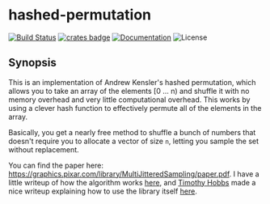 # hashed-permutation

[![Build Status](https://dev.azure.com/afnanenayet/hashed-permutation/_apis/build/status/afnanenayet.hashed-permutation?branchName=master)](https://dev.azure.com/afnanenayet/hashed-permutation/_build/latest?definitionId=7&branchName=master)
[![crates badge](https://meritbadge.herokuapp.com/hashed-permutation)](https://crates.io/crates/hashed-permutation)
[![Documentation](https://docs.rs/hashed-permutation/badge.svg)](https://docs.rs/hashed-permutation)
![License](https://img.shields.io/crates/l/hashed-permutation/1.0.0.svg)

## Synopsis

This is an implementation of Andrew Kensler's hashed permutation, which allows
you to take an array of the elements [0 ... n) and shuffle it with no memory
overhead and very little computational overhead. This works by using a clever
hash function to effectively permute all of the elements in the array.

Basically, you get a nearly free method to shuffle a bunch of numbers that
doesn't require you to allocate a vector of size `n`, letting you sample the
set without replacement.

You can find the paper here: https://graphics.pixar.com/library/MultiJitteredSampling/paper.pdf.
I have a little writeup of how the algorithm works [here](https://afnan.io/post/2019-04-05-explaining-the-hashed-permutation/),
and [Timothy Hobbs](https://github.com/timthelion) made a nice writeup explaining how to use the library itself 
[here](https://timothy.hobbs.cz/rust-play/hashed-permutation.html).
